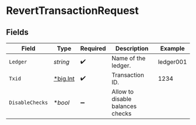# RevertTransactionRequest


## Fields

| Field                                       | Type                                        | Required                                    | Description                                 | Example                                     |
| ------------------------------------------- | ------------------------------------------- | ------------------------------------------- | ------------------------------------------- | ------------------------------------------- |
| `Ledger`                                    | *string*                                    | :heavy_check_mark:                          | Name of the ledger.                         | ledger001                                   |
| `Txid`                                      | [*big.Int](https://pkg.go.dev/math/big#Int) | :heavy_check_mark:                          | Transaction ID.                             | 1234                                        |
| `DisableChecks`                             | **bool*                                     | :heavy_minus_sign:                          | Allow to disable balances checks            |                                             |